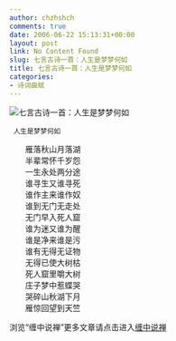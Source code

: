 ```yaml
---
author: chzhshch
comments: true
date: 2006-06-22 15:13:31+00:00
layout: post
link: No Content Found
slug: 七言古诗一首：人生是梦梦何如
title: 七言古诗一首：人生是梦梦何如
categories:
- 诗词曲赋
---
```


			

                                                                    

![七言古诗一首：人生是梦梦何如](http://simg.sinajs.cn/blog7style/images/common/sg_trans.gif)

                                                                    

                                                                    

     人生是梦梦何如  
　　雁落秋山月落湖  
　　半辈常怀千岁怨  
　　一生永处两分途  
　　谁寻生又谁寻死  
　　谁作主来谁作奴  
　　谁到无门无走处  
　　无门早入死人窟  
　　谁为迷又谁为醒  
　　谁是净来谁是污  
　　谁有无得无证物  
　　无得已使大树枯  
　　死人窟里嚼大树  
　　庄子梦中惹蝶哭  
　　哭碎山秋湖下月  
　　雁惊回望到天竺

浏览“缠中说禅”更多文章请点击进入[缠中说禅](http://blog.sina.com.cn/m/chzhshch)

  

